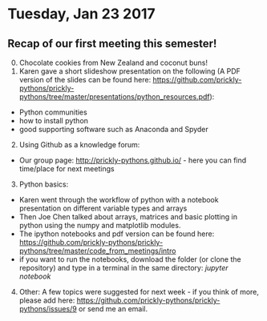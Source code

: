 # Tuesday, Jan 23 2017

## Recap of our first meeting this semester!
0. Chocolate cookies from New Zealand and coconut buns!
1. Karen gave a short slideshow presentation on the following (A PDF version of the slides can be found here: https://github.com/prickly-pythons/prickly-pythons/tree/master/presentations/python_resources.pdf):
  - Python communities
  - how to install python 
  - good supporting software such as Anaconda and Spyder
2. Using Github as a knowledge forum:
  - Our group page: http://prickly-pythons.github.io/ - here you can find time/place for next meetings
3. Python basics: 
  - Karen went through the workflow of python with a notebook presentation on different variable types and arrays
  - Then Joe Chen talked about arrays, matrices and basic plotting in python using the numpy and matplotlib modules. 
  - The ipython notebooks and pdf version can be found here: https://github.com/prickly-pythons/prickly-pythons/tree/master/code_from_meetings/intro
  - if you want to run the notebooks, download the folder (or clone the repository) and type in a terminal in the same directory: *jupyter notebook*
4. Other:
A few topics were suggested for next week - if you think of more, please add here: https://github.com/prickly-pythons/prickly-pythons/issues/9 or send me an email.


